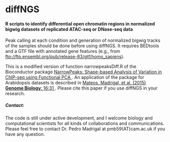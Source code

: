 # diffNGS
<h4> R scripts to identify differential open chromatin regions in normalized bigwig datasets of replicated ATAC-seq or DNase-seq data </h4>

Peak calling at each condition and generation of normalized bigwig tracks of the samples should be done before using diffNGS. It requires BEDtools and a GTF file with annotated gene features (e.g., from ftp://ftp.ensembl.org/pub/release-83/gtf/homo_sapiens).

This is a modified version of function narrowpeaksDiff.R of the Bioconductor package <a href="http://bioconductor.org/packages/devel/bioc/html/NarrowPeaks.html">
NarrowPeaks: Shape-based Analysis of Variation in ChIP-seq using Functional PCA </a>. An application of the package for Arabidopsis datasets is described in <a href="http://genomebiology.biomedcentral.com/articles/10.1186/s13059-015-0597-1"> Mateos, Madrigal, et al. (2015) **Genome Biology**: 16:31 </a>. Please cite this paper if you use diffNGS in your research.

<h5>Contact:</h5> 
The code is still under active development, and I welcome biology and computational scientists for all kinds of collaborations and communications. Please feel free to contact Dr. Pedro Madrigal at pmb59(AT)cam.ac.uk if you have any question.



